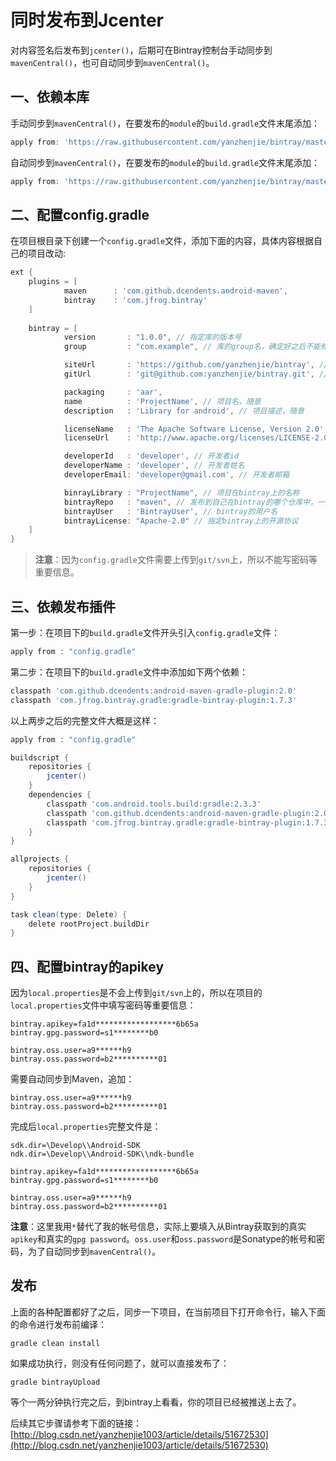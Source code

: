 ﻿# 同时发布到Jcenter
对内容签名后发布到`jcenter()`，后期可在Bintray控制台手动同步到`mavenCentral()`，也可自动同步到`mavenCentral()`。

## 一、依赖本库
手动同步到`mavenCentral()`，在要发布的`module`的`build.gradle`文件末尾添加：
```groovy
apply from: 'https://raw.githubusercontent.com/yanzhenjie/bintray/master/maven.gradle'
```

自动同步到`mavenCentral()`，在要发布的`module`的`build.gradle`文件末尾添加：
```groovy
apply from: 'https://raw.githubusercontent.com/yanzhenjie/bintray/master/maven-auto.gradle?raw=true'
```

## 二、配置config.gradle
在项目根目录下创建一个`config.gradle`文件，添加下面的内容，具体内容根据自己的项目改动:
```groovy
ext {
    plugins = [
            maven      : 'com.github.dcendents.android-maven',
            bintray    : 'com.jfrog.bintray'
    ]
    
    bintray = [
            version       : "1.0.0", // 指定库的版本号
            group         : "com.example", // 库的group名，确定好之后不能修改

            siteUrl       : 'https://github.com/yanzhenjie/bintray', // 项目开源地址
            gitUrl        : 'git@github.com:yanzhenjie/bintray.git', // 项目git地址

            packaging     : 'aar',
            name          : 'ProjectName', // 项目名，随意
            description   : 'Library for android', // 项目描述，随意

            licenseName   : 'The Apache Software License, Version 2.0', // 开源协议
            licenseUrl    : 'http://www.apache.org/licenses/LICENSE-2.0.txt', // 开源协议地址

            developerId   : 'developer', // 开发者id
            developerName : 'developer', // 开发者姓名
            developerEmail: 'developer@gmail.com', // 开发者邮箱

            binrayLibrary : "ProjectName", // 项目在bintray上的名称
            bintrayRepo   : "maven", // 发布到自己在bintray的哪个仓库中，一般默认maven
            bintrayUser   : 'BintrayUser', // bintray的用户名
            bintrayLicense: "Apache-2.0" // 指定bintray上的开源协议
    ]
}
```

> **注意**：因为`config.gradle`文件需要上传到`git/svn`上，所以不能写密码等重要信息。

## 三、依赖发布插件
第一步：在项目下的`build.gradle`文件开头引入`config.gradle`文件：
```groovy
apply from : "config.gradle"
```

第二步：在项目下的`build.gradle`文件中添加如下两个依赖：
```groovy
classpath 'com.github.dcendents:android-maven-gradle-plugin:2.0'
classpath 'com.jfrog.bintray.gradle:gradle-bintray-plugin:1.7.3'
```

以上两步之后的完整文件大概是这样：
```groovy
apply from : "config.gradle"

buildscript {
    repositories {
        jcenter()
    }
    dependencies {
        classpath 'com.android.tools.build:gradle:2.3.3'
        classpath 'com.github.dcendents:android-maven-gradle-plugin:2.0'
        classpath 'com.jfrog.bintray.gradle:gradle-bintray-plugin:1.7.3'
    }
}

allprojects {
    repositories {
        jcenter()
    }
}

task clean(type: Delete) {
    delete rootProject.buildDir
}
```

## 四、配置bintray的apikey
因为`local.properties`是不会上传到`git/svn`上的，所以在项目的`local.properties`文件中填写密码等重要信息：
```
bintray.apikey=fa1d******************6b65a
bintray.gpg.password=s1********b0

bintray.oss.user=a9******h9
bintray.oss.password=b2**********01
```

需要自动同步到Maven，追加：
```
bintray.oss.user=a9******h9
bintray.oss.password=b2**********01
```

完成后`local.properties`完整文件是：
```
sdk.dir=\Develop\\Android-SDK
ndk.dir=\Develop\\Android-SDK\\ndk-bundle

bintray.apikey=fa1d******************6b65a
bintray.gpg.password=s1********b0

bintray.oss.user=a9******h9
bintray.oss.password=b2**********01
```

**注意**：这里我用`*`替代了我的帐号信息，实际上要填入从Bintray获取到的真实`apikey`和真实的`gpg password`。`oss.user`和`oss.password`是Sonatype的帐号和密码，为了自动同步到`mavenCentral()`。

## 发布
上面的各种配置都好了之后，同步一下项目，在当前项目下打开命令行，输入下面的命令进行发布前编译：
```
gradle clean install
```
如果成功执行，则没有任何问题了，就可以直接发布了：
```
gradle bintrayUpload
```
等个一两分钟执行完之后，到bintray上看看，你的项目已经被推送上去了。

后续其它步骤请参考下面的链接：  
[http://blog.csdn.net/yanzhenjie1003/article/details/51672530](http://blog.csdn.net/yanzhenjie1003/article/details/51672530)
